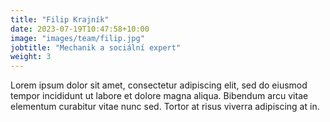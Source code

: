 ```yaml
---
title: "Filip Krajník"
date: 2023-07-19T10:47:58+10:00
image: "images/team/filip.jpg"
jobtitle: "Mechanik a sociální expert"
weight: 3
---
```


Lorem ipsum dolor sit amet, consectetur adipiscing elit, sed do eiusmod tempor incididunt ut labore et dolore magna aliqua. Bibendum arcu vitae elementum curabitur vitae nunc sed. Tortor at risus viverra adipiscing at in.
